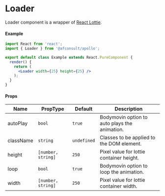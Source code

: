 # Loader

Loader component is a wrapper of [React Lottie](https://www.npmjs.com/package/react-lottie).

#### Example
``` jsx
import React from 'react';
import { Loader } from '@afconsult/apollo';

export default class Example extends React.PureComponent {  
  render() {
    return (
      <Loader width={25} height={25} />
    );
  }
}
```

#### Props
| Name      | PropType | Default     | Description |
|-----------|----------|-------------|-------------|
| autoPlay  | `bool`   | `true`      | Bodymovin option to auto plays the animation. |
| className | `string` | `undefined` | Classes to be applied to the DOM element. |
| height    | `[number, string]` | `250` | Pixel value for lottie container height. | 
| loop      | `bool`   | `true` | Bodymovin option to loop the animation. |
| width     | `[number, string]` | `250` | Pixel value for lottie container width. |
